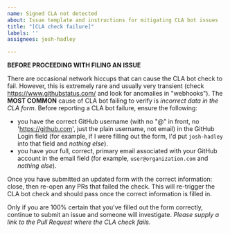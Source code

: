 ```yaml
---
name: Signed CLA not detected
about: Issue template and instructions for mitigating CLA bot issues
title: "[CLA check failure]"
labels: ''
assignees: josh-hadley

---
```


**BEFORE PROCEEDING WITH FILING AN ISSUE**

There are occasional network hiccups that can cause the CLA bot check to fail. However, this is extremely rare and usually very transient (check https://www.githubstatus.com/ and look for anomalies in "webhooks"). The **MOST COMMON** cause of CLA bot failing to verify is _incorrect data in the CLA form_. Before reporting a CLA bot failure, ensure the following:
 - you have the correct GitHub username (with no "@" in front, no 'https://github.com', just the plain username, not email) in the GitHub Login field (for example, if I were filling out the form, I'd put `josh-hadley` into that field and _nothing else_).
 - you have your full, correct, primary email associated with your GitHub account in the email field (for example, `user@organization.com` and _nothing else_).

Once you have submitted an updated form with the correct information: close, then re-open any PRs that failed the check. This will re-trigger the CLA bot check and should pass once the correct information is filled in.

Only if you are 100% certain that you've filled out the form correctly, continue to submit an issue and someone will investigate. _Please supply a link to the Pull Request where the CLA check fails._
